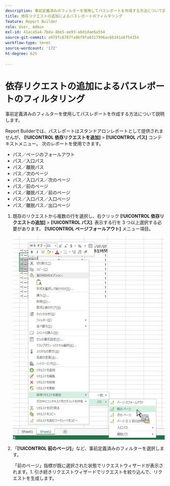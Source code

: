 ```yaml
---
description: 事前定義済みのフィルターを使用してパスレポートを作成する方法について説明します。
title: 依存リクエストの追加によるパスレポートのフィルタリング
feature: Report Builder
role: User, Admin
exl-id: 41aca5a4-7bda-4be5-ae93-a6d1dae6a554
source-git-commit: a979fc8787fa96f8fa8317996ac66341a6f54354
workflow-type: tm+mt
source-wordcount: '172'
ht-degree: 62%

---
```


# 依存リクエストの追加によるパスレポートのフィルタリング

事前定義済みのフィルターを使用してパスレポートを作成する方法について説明します。

Report Builderでは、パスレポートはスタンドアロンレポートとして提供されませんが、 **[!UICONTROL 依存リクエストを追加]** > **[!UICONTROL パス]** コンテキストメニュー。 次のレポートを使用できます。

* パス／ページのフォールアウト
* パス／入口パス
* パス／離脱パス
* パス／次のページ
* パス／入口パス／次のページ
* パス／前のページ
* パス／離脱パス／前のページ
* パス／入口パス／入口ページ
* パス／離脱パス／出口ページ

1. 既存のリクエストから複数の行を選択し、右クリック **[!UICONTROL 依存リクエストの追加]** > **[!UICONTROL パス]**. 表示する行を 3 つ以上選択する必要があります。 **[!UICONTROL ページフォールアウト]** メニュー項目。

   ![「依存リクエストを追加」オプションが選択された 3 つの行が表示されたスクリーンショット。](assets/dependen_request.png)

2. 「**[!UICONTROL 前のページ]**」など、事前定義済みのフィルターを選択します。

   「前のページ」指標が既に選択された状態でリクエストウィザードが表示されます。1. 引き続きリクエストウィザードでリクエストを絞り込んで、リクエストを生成します。
